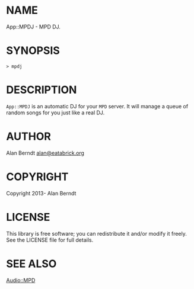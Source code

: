 # NAME

App::MPDJ - MPD DJ.

# SYNOPSIS

    > mpdj

# DESCRIPTION

`App::MPDJ` is an automatic DJ for your `MPD` server.  It will manage a queue
of random songs for you just like a real DJ.

# AUTHOR

Alan Berndt <alan@eatabrick.org>

# COPYRIGHT

Copyright 2013- Alan Berndt

# LICENSE

This library is free software; you can redistribute it and/or modify
it freely.  See the LICENSE file for full details.

# SEE ALSO

[Audio::MPD](http://search.cpan.org/perldoc?Audio::MPD)

